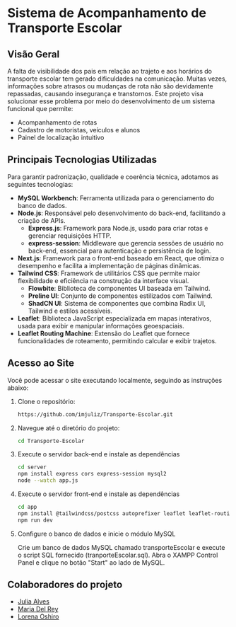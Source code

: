 # Sistema de Acompanhamento de Transporte Escolar

## Visão Geral

A falta de visibilidade dos pais em relação ao trajeto e aos horários do transporte escolar tem gerado dificuldades na comunicação. Muitas vezes, informações sobre atrasos ou mudanças de rota não são devidamente repassadas, causando insegurança e transtornos. Este projeto visa solucionar esse problema por meio do desenvolvimento de um sistema funcional que permite:
- Acompanhamento de rotas
- Cadastro de motoristas, veículos e alunos
- Painel de localização intuitivo

## Principais Tecnologias Utilizadas
Para garantir padronização, qualidade e coerência técnica, adotamos as seguintes tecnologias:
* **MySQL Workbench**: Ferramenta utilizada para o gerenciamento do banco de dados.
* **Node.js**: Responsável pelo desenvolvimento do back-end, facilitando a criação de APIs.
  * **Express.js**: Framework para Node.js, usado para criar rotas e gerenciar requisições HTTP.
  * **express-session**: Middleware que gerencia sessões de usuário no back-end, essencial para autenticação e persistência de login.
* **Next.js**: Framework para o front-end baseado em React, que otimiza o desempenho e facilita a implementação de páginas dinâmicas.
* **Tailwind CSS**: Framework de utilitários CSS que permite maior flexibilidade e eficiência na construção da interface visual.
  * **Flowbite**: Biblioteca de componentes UI baseada em Tailwind.
  * **Preline UI**: Conjunto de componentes estilizados com Tailwind.
  * **ShadCN UI**: Sistema de componentes que combina Radix UI, Tailwind e estilos acessíveis.
* **Leaflet**: Biblioteca JavaScript especializada em mapas interativos, usada para exibir e manipular informações geoespaciais.
* **Leaflet Routing Machine**: Extensão do Leaflet que fornece funcionalidades de roteamento, permitindo calcular e exibir trajetos.

## Acesso ao Site

Você pode acessar o site executando localmente, seguindo as instruções abaixo:

1. Clone o repositório:

    ```bash
    https://github.com/imjuliz/Transporte-Escolar.git
    ```

2. Navegue até o diretório do projeto:

    ```bash
    cd Transporte-Escolar
    ```

3. Execute o servidor back-end e instale as dependências
    ```bash
    cd server
    npm install express cors express-session mysql2
    node --watch app.js
    ```

4. Execute o servidor front-end e instale as dependências
    ```bash
    cd app
    npm install @tailwindcss/postcss autoprefixer leaflet leaflet-routing-machine flowbite
    npm run dev
    ```
5. Configure o banco de dados e inicie o módulo MySQL
   
   Crie um banco de dados MySQL chamado transporteEscolar e execute o script SQL fornecido (tranporteEscolar.sql).
   Abra o XAMPP Control Panel e clique no botão "Start" ao lado de MySQL.

## Colaboradores do projeto
- [Julia Alves](https://github.com/imjuliz)
- [Maria Del Rey](https://github.com/mebdrey)
- [Lorena Oshiro](https://github.com/hirowski)
